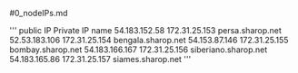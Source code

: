 #0_nodeIPs.md



'''
public IP			Private IP			name
54.183.152.58		172.31.25.153		persa.sharop.net
52.53.183.106   	172.31.25.154		bengala.sharop.net
54.153.87.146		172.31.25.155		bombay.sharop.net
54.183.166.167		172.31.25.156		siberiano.sharop.net
54.183.165.86		172.31.25.157		siames.sharop.net
'''